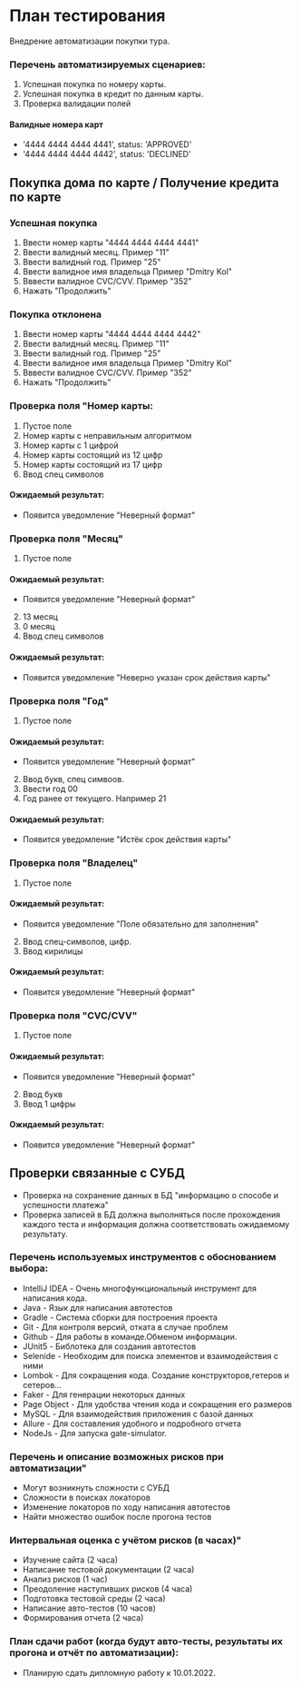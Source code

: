 # План тестирования

Внедрение автоматизации покупки тура.

### Перечень автоматизируемых сценариев:

1. Успешная покупка по номеру карты.
2. Успешная покупка в кредит по данным карты.
3. Проверка валидации полей

#### Валидные номера карт

* '4444 4444 4444 4441', status: 'APPROVED'
* '4444 4444 4444 4442', status: 'DECLINED'


## Покупка дома по карте / Получение кредита по карте

### Успешная покупка

1. Ввести номер карты "4444 4444 4444 4441"
2. Ввести валидный месяц. Пример "11"
3. Ввести валидный год. Пример "25"
4. Ввести валидное имя владельца Пример "Dmitry Kol"
5. Вввести валидное CVC/CVV. Пример "352"
6. Нажать "Продолжить"

### Покупка отклонена

1. Ввести номер карты "4444 4444 4444 4442"
2. Ввести валидный месяц. Пример "11"
3. Ввести валидный год. Пример "25"
4. Ввести валидное имя владельца Пример "Dmitry Kol"
5. Вввести валидное CVC/CVV. Пример "352"
6. Нажать "Продолжить"
### Проверка поля "Номер карты:

1. Пустое поле
2. Номер карты с неправильным алгоритмом
3. Номер карты с 1 цифрой
4. Номер карты состоящий из 12 цифр
5. Номер карты состоящий из 17 цифр
6. Ввод спец символов

#### Ожидаемый результат:

* Появится уведомление "Неверный формат"

### Проверка поля "Месяц"

1. Пустое поле

#### Ожидаемый результат:

* Появится уведомление "Неверный формат"

2. 13 месяц
3. 0 месяц
4. Ввод спец символов

#### Ожидаемый результат:

* Появится уведомление "Неверно указан срок действия карты"

### Проверка поля "Год"

1. Пустое поле

#### Ожидаемый результат:

* Появится уведомление "Неверный формат"

2. Ввод букв, спец симвоов.
3. Ввести год 00
4. Год ранее от текущего. Например 21

#### Ожидаемый результат:

* Появится уведомление "Истёк срок действия карты"

### Проверка поля "Владелец"

1. Пустое поле

#### Ожидаемый результат:

* Появится уведомление "Поле обязательно для заполнения"

2. Ввод спец-символов, цифр.
3. Ввод кирилицы

#### Ожидаемый результат:

* Появится уведомление "Неверный формат"

### Проверка поля "CVC/CVV"

1. Пустое поле

#### Ожидаемый результат:

* Появится уведомление "Неверный формат"

2. Ввод букв
3. Ввод 1 цифры

#### Ожидаемый результат:

* Появится уведомление "Неверный формат"

## Проверки связанные с СУБД

* Проверка на сохранение данных в БД "информацию о способе и успешности платежа"
* Проверка записей в БД должна выполняться после прохождения каждого теста и информация должна соответствовать
  ожидаемому результату.

### Перечень используемых инструментов с обоснованием выбора:

* IntelliJ IDEA - Очень многофункциональный инструмент для написания кода.
* Java - Язык для написания автотестов
* Gradle - Система сборки для построения проекта
* Git - Для контроля версий, отката в случае проблем
* Github - Для работы в команде.Обменом информации.
* JUnit5 - Библотека для создания автотестов
* Selenide - Необходим для поиска элементов и взаимодействия с ними
* Lombok - Для сокращения кода. Создание конструкторов,гетеров и сетеров...
* Faker - Для генерации некоторых данных
* Page Object - Для удобства чтения кода и сокращения его размеров
* MySQL - Для взаимодействия приложения с базой данных
* Allure - Для составления удобного и подробного отчета
* NodeJs - Для запуска  gate-simulator.

### Перечень и описание возможных рисков при автоматизации"

* Могут возникнуть сложности с CУБД
* Сложности в поисках локаторов
* Изменение локаторов по ходу написания автотестов
* Найти множество ошибок после прогона тестов

### Интервальная оценка с учётом рисков (в часах)"

* Изучение сайта (2 часа)
* Написание тестовой документации (2 часа)
* Анализ рисков (1 час)
* Преодоление наступивших рисков (4 часа)
* Подготовка тестовой среды (2 часа)
* Написание авто-тестов  (10 часов)
* Формирования отчета (2 часа)

### План сдачи работ (когда будут авто-тесты, результаты их прогона и отчёт по автоматизации):

* Планирую сдать дипломную работу к 10.01.2022.











